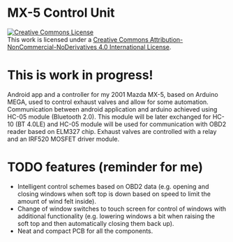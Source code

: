 # MX-5 Control Unit
<a rel="license" href="http://creativecommons.org/licenses/by-nc-nd/4.0/"><img alt="Creative Commons License" style="border-width:0" src="https://i.creativecommons.org/l/by-nc-nd/4.0/88x31.png" /></a><br />This work is licensed under a <a rel="license" href="http://creativecommons.org/licenses/by-nc-nd/4.0/">Creative Commons Attribution-NonCommercial-NoDerivatives 4.0 International License</a>.
# This is work in progress!
Android app and a controller for my 2001 Mazda MX-5, based on Arduino MEGA, used to control exhaust valves and allow for some automation. Communication between android application and arduino achieved using HC-05 module (Bluetooth 2.0). This module will be later exchanged for HC-10 (BT 4.0LE) and HC-05 module will be used for communication with OBD2 reader based on ELM327 chip.
Exhaust valves are controlled with a relay and an IRF520 MOSFET driver module.

# TODO features (reminder for me)
- Intelligent control schemes based on OBD2 data (e.g. opening and closing windows when soft top is down based on speed to limit the amount of wind felt inside).
- Change of window switches to touch screen for control of windows with additional functionality (e.g. lowering windows a bit when raising the soft top and then automatically closing them back up). 
- Neat and compact PCB for all the components.
